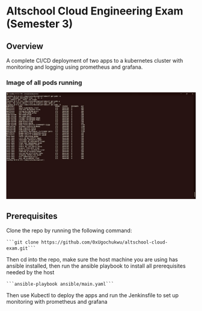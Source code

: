 # Altschool Cloud Engineering Exam (Semester 3)

## Overview
A complete CI/CD deployment of two apps to a kubernetes cluster with monitoring and logging using prometheus and grafana.

### Image of all pods running
![Image of all pods running](https://github.com/0xUgochukwu/altschool-cloud-exam/blob/02439018b5b68141575c9138baa95ae19190dc52/pods-list.jpg)

## Prerequisites

Clone the repo by running the following command:
    
    ```git clone https://github.com/0xUgochukwu/altschool-cloud-exam.git```

Then cd into the repo, make sure the host machine you are using has ansible installed, then run the ansible playbook to install all prerequisites needed by the host

    ```ansible-playbook ansible/main.yaml```

Then use Kubectl to deploy the apps and run the Jenkinsfile to set up monitoring with prometheus and grafana
